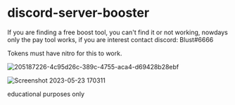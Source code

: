# discord-server-booster

If you are finding a free boost tool, you can't find it or not working, nowdays only the pay tool works, if you are interest contact discord: Blust#6666

Tokens must have nitro for this to work.

![205187226-4c95d26c-389c-4755-aca4-d69428b28ebf](https://user-images.githubusercontent.com/117867923/222411209-6f1bf22e-3b38-47b0-9c51-eb198a2a62e7.png)

![Screenshot 2023-05-23 170311](https://github.com/Ababaababaabababa/discord-server-booster/assets/117867923/8ed79674-e74d-475c-8f3e-07109435d92f)


educational purposes only
